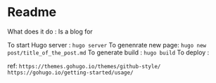 # Readme

What does it do : Is a blog for 


To start Hugo server : 
`hugo server`
To genenrate new page:
`hugo new post/title_of_the_post.md`
To generate build :
`hugo build`
To deploy :


ref:
`https://themes.gohugo.io/themes/github-style/`
`https://gohugo.io/getting-started/usage/`